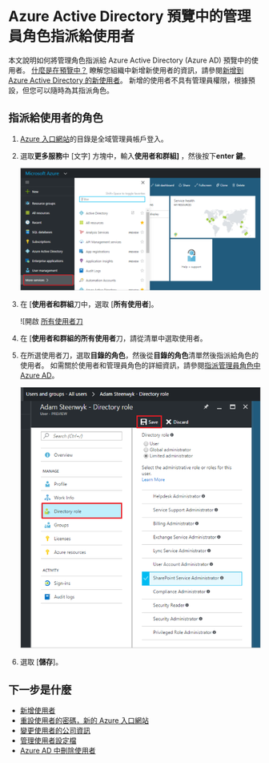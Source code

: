 <properties
    pageTitle="Azure Active Directory 預覽中的管理員角色指派給使用者 |Microsoft Azure"
    description="說明如何變更 Azure Active Directory 中的使用者管理資訊"
    services="active-directory"
    documentationCenter=""
    authors="curtand"
    manager="femila"
    editor=""/>

<tags
    ms.service="active-directory"
    ms.workload="identity"
    ms.tgt_pltfrm="na"
    ms.devlang="na"
    ms.topic="article"
    ms.date="09/12/2016"
    ms.author="curtand"/>

# <a name="assign-a-user-to-administrator-roles-in-azure-active-directory-preview"></a>Azure Active Directory 預覽中的管理員角色指派給使用者

本文說明如何將管理角色指派給 Azure Active Directory (Azure AD) 預覽中的使用者。 [什麼是在預覽中？](active-directory-preview-explainer.md) 瞭解您組織中新增新使用者的資訊，請參閱[新增到 Azure Active Directory 的新使用者](active-directory-users-create-azure-portal.md)。 新增的使用者不具有管理員權限，根據預設，但您可以隨時為其指派角色。

## <a name="assign-a-role-to-a-user"></a>指派給使用者的角色

1.  [Azure 入口網站](https://portal.azure.com)的目錄是全域管理員帳戶登入。

2.  選取**更多服務**中 [文字] 方塊中，輸入**使用者和群組]** ，然後按下**enter 鍵**。

    ![開啟管理使用者](./media/active-directory-users-assign-role-azure-portal/create-users-user-management.png)

3.  在 [**使用者和群組**刀中，選取 [**所有使用者**]。

    ![開啟 [所有使用者刀](./media/active-directory-users-assign-role-azure-portal/create-users-open-users-blade.png)

4. 在 [**使用者和群組的所有使用者**刀，請從清單中選取使用者。

5. 在所選使用者刀，選取**目錄的角色**，然後從**目錄的角色**清單然後指派給角色的使用者。 如需關於使用者和管理員角色的詳細資訊，請參閱[指派管理員角色中 Azure AD](active-directory-assign-admin-roles.md)。

      ![指派給角色的使用者](./media/active-directory-users-assign-role-azure-portal/create-users-assign-role.png)

6. 選取 [**儲存**]。


## <a name="whats-next"></a>下一步是什麼

- [新增使用者](active-directory-users-create-azure-portal.md)
- [重設使用者的密碼，新的 Azure 入口網站](active-directory-users-reset-password-azure-portal.md)
- [變更使用者的公司資訊](active-directory-users-work-info-azure-portal.md)
- [管理使用者設定檔](active-directory-users-profile-azure-portal.md)
- [Azure AD 中刪除使用者](active-directory-users-delete-user-azure-portal.md)
